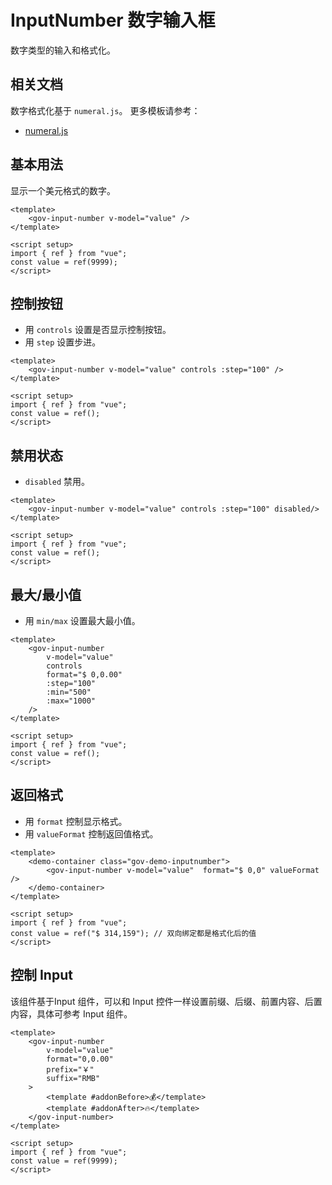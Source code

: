 <script setup>
import inputNumberBase from "./examples/inputnumber/inputnumber-base.vue"
import inputNumberButton from "./examples/inputnumber/inputnumber-button.vue"
import inputNumberDisabled from "./examples/inputnumber/inputnumber-disabled.vue"
import inputNumberMax from "./examples/inputnumber/inputnumber-max.vue"
import inputNumberValueFormat from "./examples/inputnumber/inputnumber-value-format.vue"
import inputNumberInput from "./examples/inputnumber/inputnumber-input.vue"
</script>

# InputNumber 数字输入框

数字类型的输入和格式化。


## 相关文档

数字格式化基于 ```numeral.js```。 更多模板请参考：

- [numeral.js](http://numeraljs.com/)

## 基本用法

显示一个美元格式的数字。

<inputNumberBase />

```vue
<template>
	<gov-input-number v-model="value" />
</template>

<script setup>
import { ref } from "vue";
const value = ref(9999);
</script>
```






## 控制按钮

+ 用 ```controls``` 设置是否显示控制按钮。
+ 用 ```step``` 设置步进。

<inputNumberButton />

```vue
<template>
	<gov-input-number v-model="value" controls :step="100" />
</template>

<script setup>
import { ref } from "vue";
const value = ref();
</script>
```

## 禁用状态


+ ```disabled``` 禁用。

<inputNumberDisabled />

```vue
<template>
	<gov-input-number v-model="value" controls :step="100" disabled/>
</template>

<script setup>
import { ref } from "vue";
const value = ref();
</script>
```




## 最大/最小值

+ 用 ```min/max``` 设置最大最小值。

<inputNumberMax />

```vue
<template>
	<gov-input-number
		v-model="value"
		controls
		format="$ 0,0.00"
		:step="100"
		:min="500"
		:max="1000"
	/>
</template>

<script setup>
import { ref } from "vue";
const value = ref();
</script>
```



## 返回格式

+ 用 ```format``` 控制显示格式。
+ 用 ```valueFormat``` 控制返回值格式。

<inputNumberValueFormat />

```vue
<template>
	<demo-container class="gov-demo-inputnumber">
		<gov-input-number v-model="value"  format="$ 0,0" valueFormat />
	</demo-container>
</template>

<script setup>
import { ref } from "vue";
const value = ref("$ 314,159"); // 双向绑定都是格式化后的值
</script>
```



## 控制 Input

该组件基于Input 组件，可以和 Input 控件一样设置前缀、后缀、前置内容、后置内容，具体可参考 Input 组件。

<inputNumberInput />

```vue
<template>
	<gov-input-number
		v-model="value"
		format="0,0.00"
		prefix="￥"
		suffix="RMB"
	>
		<template #addonBefore>💰</template>
		<template #addonAfter>🔥</template>
	</gov-input-number>
</template>

<script setup>
import { ref } from "vue";
const value = ref(9999);
</script>
```
